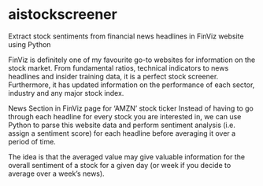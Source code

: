 # aistockscreener

Extract stock sentiments from financial news headlines in FinViz website using Python


FinViz is definitely one of my favourite go-to websites for information on the stock market. From fundamental ratios, technical indicators to news headlines and insider training data, it is a perfect stock screener. Furthermore, it has updated information on the performance of each sector, industry and any major stock index.


News Section in FinViz page for ‘AMZN’ stock ticker
Instead of having to go through each headline for every stock you are interested in, we can use Python to parse this website data and perform sentiment analysis (i.e. assign a sentiment score) for each headline before averaging it over a period of time.

The idea is that the averaged value may give valuable information for the overall sentiment of a stock for a given day (or week if you decide to average over a week’s news). 
